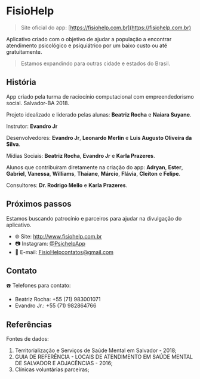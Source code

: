 # FisioHelp

> Site oficial do app: [https://fisiohelp.com.br](https://fisiohelp.com.br)

Aplicativo criado com o objetivo de ajudar a população a encontrar atendimento psicológico
e psiquiátrico por um baixo custo ou até gratuitamente.

> Estamos expandindo para outras cidade e estados do Brasil.

## História

App criado pela turma de raciocínio computacional com empreendedorismo social. Salvador-BA 2018.

Projeto idealizado e liderado pelas alunas: **Beatriz Rocha** e **Naiara Suyane**.

Instrutor: **Evandro Jr**

Desenvolvedores: **Evandro Jr**, **Leonardo Merlin** e **Luis Augusto Oliveira da Silva**.

Mídias Sociais: **Beatriz Rocha**, **Evandro Jr** e **Karla Prazeres**.

Alunos que contribuíram diretamente na criação do app: **Adryan**, **Ester**, **Gabriel**, **Vanessa**, **Williams**, **Thaiane**, **Márcio**, **Flávia**, **Cleiton** e **Felipe**.

Consultores: **Dr. Rodrigo Mello** e **Karla Prazeres**.

## Próximos passos

Estamos buscando patrocínio e parceiros para ajudar na divulgação do aplicativo.

- :globe_with_meridians: Site: http://www.fisiohelp.com.br
- :camera: Instagram: [@PsichelpApp](https://www.instagram.com/PsichelpApp/)
- :love_letter: E-mail: [FisioHelpcontatos@gmail.com](mailto:FisioHelpcontatos@gmail.com)

## Contato

:phone: Telefones para contato:

- Beatriz Rocha: +55 (71) 983001071
- Evandro Jr.: +55 (71) 982864766

## Referências

Fontes de dados:

1.  Territorialização e Serviços de Saúde Mental em Salvador - 2018;
2.  GUIA DE REFERÊNCIA - LOCAIS DE ATENDIMENTO EM SAÚDE MENTAL DE SALVADOR E ADJACÊNCIAS - 2016;
3.  Clínicas voluntárias parceiras;
